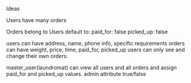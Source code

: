 Ideas

Users have many orders


Orders belong to Users
default to:
paid_for: false
picked_up: false

users can have address, name, phone info, specific requirements
orders can have weight, price, time, paid_for, picked_up
users can only see and change their own orders.

master_user(laundromat) can view all users and all orders and assign paid_for and picked_up values.
admin attribute true/false
